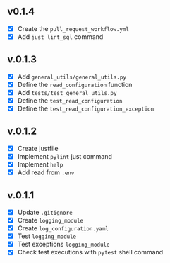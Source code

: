 v0.1.4
------
- [x] Create the `pull_request_workflow.yml`
- [x] Add `just lint_sql` command 

v.0.1.3
------
- [x] Add `general_utils/general_utils.py`
- [x] Define the `read_configuration` function
- [x] Add `tests/test_general_utils.py`
- [x] Define the `test_read_configuration`
- [x] Define the `test_read_configuration_exception`

v.0.1.2
------
- [x] Create justfile
- [x] Implement `pylint` just command
- [x] Implement `help`
- [x] Add read from `.env`

v.0.1.1
------
- [x] Update `.gitignore`
- [x] Create `logging_module`
- [x] Create `log_configuration.yaml`
- [x] Test `logging_module`
- [x] Test exceptions `logging_module`
- [x] Check test executions with `pytest` shell command